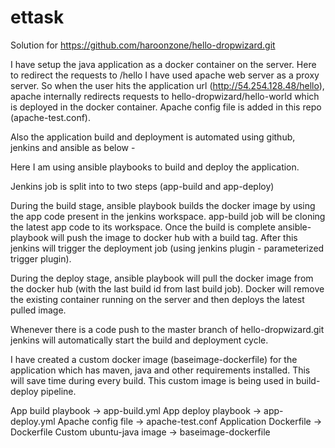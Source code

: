 # ettask


Solution for https://github.com/haroonzone/hello-dropwizard.git

I have setup the java application as a docker container on the server.
Here to redirect the requests to /hello I have used apache web server as a proxy server. So when the user hits the application
url (http://54.254.128.48/hello), apache internally redirects requests to hello-dropwizard/hello-world which is deployed in the docker container. 
Apache config file is added in this repo (apache-test.conf).


Also the application build and deployment is automated using github, jenkins and ansible as below - 

Here I am using ansible playbooks to build and deploy the application.

Jenkins job is split into to two steps (app-build and app-deploy)
 
During the build stage, ansible playbook builds the docker image by using the app code present in the jenkins workspace. app-build job will be cloning the latest app code to its workspace. Once the build is complete ansible-playbook will push the image to docker hub with a build tag. After this jenkins will trigger the deployment job (using jenkins plugin - parameterized trigger plugin).

During the deploy stage, ansible playbook will pull the docker image from the docker hub (with the last build id from last build job). Docker will remove the existing container running on the server and then deploys the latest pulled image.
     
Whenever there is a code push to the master branch of hello-dropwizard.git jenkins will automatically start the build and deployment cycle.


I have created a custom docker image (baseimage-dockerfile) for the application which has maven, java and other requirements installed. This will save time during every build. This custom image is being used in build-deploy pipeline. 


App build playbook → app-build.yml
App deploy playbook → app-deploy.yml
Apache config file → apache-test.conf
Application Dockerfile → Dockerfile
Custom ubuntu-java image →  baseimage-dockerfile


